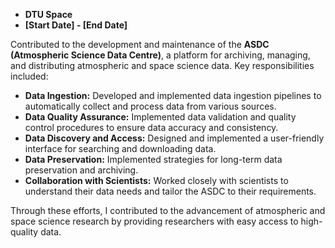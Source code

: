 * **DTU Space**
* **[Start Date] - [End Date]**

Contributed to the development and maintenance of the **ASDC (Atmospheric Science Data Centre)**, a platform for archiving, managing, and distributing atmospheric and space science data. Key responsibilities included: 

* **Data Ingestion:** Developed and implemented data ingestion pipelines to automatically collect and process data from various sources.
* **Data Quality Assurance:** Implemented data validation and quality control procedures to ensure data accuracy and consistency.
* **Data Discovery and Access:** Designed and implemented a user-friendly interface for searching and downloading data.
* **Data Preservation:** Implemented strategies for long-term data preservation and archiving.
* **Collaboration with Scientists:** Worked closely with scientists to understand their data needs and tailor the ASDC to their requirements. 

Through these efforts, I contributed to the advancement of atmospheric and space science research by providing researchers with easy access to high-quality data.
